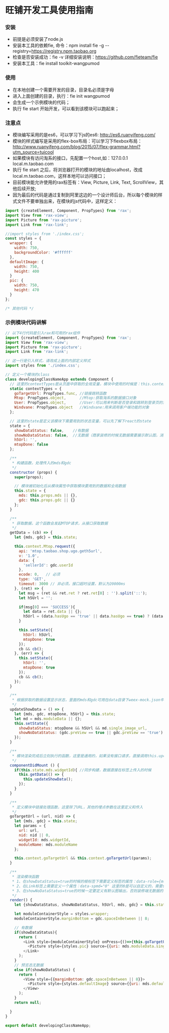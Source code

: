 # 旺铺开发工具使用指南

### 安装

- 前提是必须安装了node.js
- 安装本工具的依赖fie, 命令：npm install fie -g --registry=https://registry.npm.taobao.org
- 检查是否安装成功：fie -v 详细安装说明：https://github.com/fieteam/fie
- 安装本工具：fie install toolkit-wangpumod

### 使用

- 在本地创建一个需要开发的目录，目录名必须是字母
- 进入上面创建的目录，执行：fie init wangpumod
- 会生成一个示例模块的代码；
- 执行 fie start 开始开发，可以看到该模块可以跑起来；

### 注意点

- 模块编写采用的是es6，可以学习下js的es6: http://es6.ruanyifeng.com/
- 模块的样式编写是采用的flex-box布局：可以学习下flexbox布局：http://www.ruanyifeng.com/blog/2015/07/flex-grammar.html?utm_source=tuicool
- 如果模块有访问淘系的接口，先配置一个host,如：127.0.0.1 local.m.taobao.com
- 执行 fie start 之后，将浏览器打开的模块的地址由localhost，改成 local.m.taobao.com，这样本地可以访问接口；
- 目前模块能允许使用的rax标签有：View, Picture, Link, Text, ScrollView，其他后续开放;
- 因为最后的代码是通过复制到阿里这边的一个设计师后台，所以每个模块的样式文件不要单独出来，在模块的js代码中，这样定义：

```javascript
import {createElement, Component, PropTypes} from 'rax';
import View from 'rax-view';
import Picture from 'rax-picture';
import Link from 'rax-link';

//import styles from './index.css';
const styles = {
  wrapper: {
    width: 750,
    backgroundColor: '#ffffff'
  },
  defaultImage: {
    width: 750,
    height: 400
  }
  pic: {
    width: 750,
    height: 470
  }
};

/* 其他代码 */
```

### 示例模块代码讲解

```javascript
// 以下4行代码是引入rax和可用的rax组件
import {createElement, Component, PropTypes} from 'rax';
import View from 'rax-view';
import Picture from 'rax-picture';
import Link from 'rax-link';

// 这一行是引入样式，请改成上面的内部定义样式
import styles from './index.css';

// 定义一个模块的class
class developingClassNameApp extends Component {
  // 这里的contextTypes是从页面中获取的全局变量，模块中使用的时候是：this.context.Mtop 这种
  static contextTypes = {
    goTargetUrl: PropTypes.func, //链接跳转函数
    Mtop: PropTypes.object,      //Mtop:获取淘系的数据接口对象
    User: PropTypes.object,      //User:可以用来判断是否登录和跳转到登录页的对象：this.context.User.isLogin() this.context.User.login()
    Windvane: PropTypes.object   //Windvane:用来调用客户端功能的对象
  };

  // 这里的state是定义该模块下需要用到的状态变量，可以先了解下react的state
  state = {
    showDataStatus: false,    //有数据
    showNoDataStatus: false,  //无数据（商家装修的时候无数据需要展示默认图，消费者访问的时候不展示任何东西）
    h5Url: '',
    mtopDone: false
  };

  /**
   * 构建函数，处理传入的mds和gdc
   */
  constructor (props) {
    super(props);

    // 模块被初始化后从模块属性中获取模块要用到的数据和全局数据
    this.state = {
      mds: this.props.mds || {},
      gdc: this.props.gdc || {}
    };
  }

  /**
   * 获取数据，这个函数会发起MTOP请求，从接口获取数据
   */
  getData = (cb) => {
    let {mds, gdc} = this.state;

    this.context.Mtop.request({
      api: 'mtop.taobao.shop.ugo.geth5url',
      v: '1.0',
      data: {
        'sellerId': gdc.userId
      },
      ecode: 0,   // 必须
      type: 'GET',
      timeout: 3000 // 非必须。接口超时设置，默认为20000ms
    }, (ret) => {
      let msg = (ret && ret.ret ? ret.ret[0] : '').split('::');
      let h5Url = '';

      if(msg[0] === 'SUCCESS'){
        let data = ret.data || {};
        h5Url = (data.hasUgo == 'true' || data.hasUgo == true) ? (data.url || '') : '';
      }

      this.setState({
        h5Url: h5Url,
        mtopDone: true
      });
      cb && cb();
    }, (err) => {
      this.setState({
        h5Url: '',
        mtopDone: true
      });
      cb && cb();
    });
  }

  /**
   * 根据获取的数据设置显示状态，里面的mds和gdc可用在data目录下weex-mock.json中定义和修改
   */
  updateShowData = () => {
    let {mds, gdc, mtopDone, h5Url} = this.state;
    let md = mds.moduleData || {};
    this.setState({
      showDataStatus: mtopDone && h5Url && md.single_image_url,
      showNoDataStatus: (gdc.preView == true || gdc.preView == 'true') && mtopDone && (!h5Url || !md.single_image_url)
    });
  }

  /**
   * 模块渲染完成后立刻执行的函数，这里是通用的，如果没有接口请求，直接调用this.updateShowData();即可
   */
  componentDidMount () {
    if(this.state.mds.widgetId){ //同步构建，数据直接在标签上传入的时候
      this.getData(() => {
        this.updateShowData();
      });
    }
  }

  /**
   * 定义模块中链接处理函数，这里除了URL，其他的埋点参数在这里定义和传入
   */
  goTargetUrl = (url, nid) => {
    let {mds, gdc} = this.state;
    let params = {
      url: url,
      nid: nid || 0,
      widgetId: mds.widgetId,
      moduleName: mds.moduleName
    };

    this.context.goTargetUrl && this.context.goTargetUrl(params);
  }

  /**
   * 渲染模块函数
   * 1、在showDataStatus=true的时候的根标签下需要定义标签的属性：data-role={mds.moduleName} data-spmc={mds.widgetId}
   * 2、在Link标签上需要定义一个属性：data-spmd="0" 这里的0是可以自定义的，需要保持和goTargetUrl第二个参数一致
   * 3、在showNoDataStatus=true的时候一定要定义有默认图输出，否则装修端无数据的时候将看不到
   */
  render() {
    let {showDataStatus, showNoDataStatus, h5Url, mds, gdc} = this.state;

    let moduleContainerStyle = styles.wrapper;
    moduleContainerStyle.marginBottom = gdc.spaceInBetween || 8;

    // 有数据
    if(showDataStatus){
      return (
        <Link style={moduleContainerStyle} onPress={()=>{this.goTargetUrl(h5Url, 0);}} data-role={mds.moduleName} data-spmc={mds.widgetId} data-spmd="0">
          <Picture style={styles.pic} source={{uri: mds.moduleData.single_image_url}} lazyload={true} />
        </Link>
      );
    }
    // 预览态无数据
    else if(showNoDataStatus) {
      return (
        <View style={{marginBottom: gdc.spaceInBetween || 8}}>
          <Picture style={styles.defaultImage} source={{uri: mds.defaultImage}} />
        </View>
      );
    }
    return null;

  }
}

export default developingClassNameApp;
```
